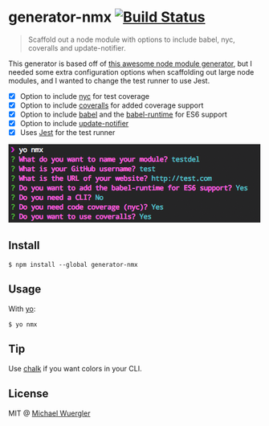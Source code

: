 # generator-nmx [![Build Status](https://travis-ci.org/radiovisual/generator-nmx.svg?branch=master)](https://travis-ci.org/radiovisual/generator-nmx)

> Scaffold out a node module with options to include babel, nyc, coveralls and update-notifier.

This generator is based off of [this awesome node module generator](https://github.com/sindresorhus/generator-nm), but I needed some extra configuration options when scaffolding out large node modules, and I wanted to change the test runner to use Jest.

- [x] Option to include [nyc](https://github.com/bcoe/nyc) for test coverage
- [x] Option to include [coveralls](https://github.com/nickmerwin/node-coveralls) for added coverage support
- [x] Option to include [babel](https://babeljs.io/) and the [babel-runtime](https://www.npmjs.com/package/babel-runtime) for ES6 support
- [x] Option to include [update-notifier](https://github.com/yeoman/update-notifier)
- [x] Uses [Jest](https://github.com/facebook/jest) for the test runner

![screenshot](screenshot.png)

## Install

```
$ npm install --global generator-nmx
```


## Usage

With [yo](https://github.com/yeoman/yo):

```
$ yo nmx
```


## Tip

Use [chalk](https://github.com/sindresorhus/chalk) if you want colors in your CLI.


## License

MIT @ [Michael Wuergler](http://numetriclabs.com/)
